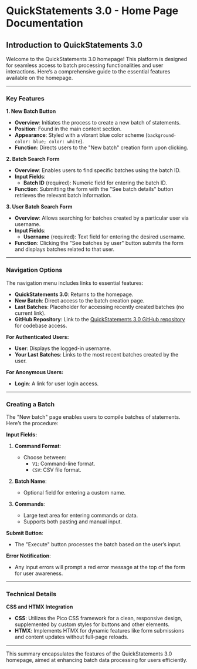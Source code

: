 # QuickStatements 3.0 - Home Page Documentation

## Introduction to QuickStatements 3.0

Welcome to the QuickStatements 3.0 homepage! This platform is designed for seamless access to batch processing functionalities and user interactions. Here’s a comprehensive guide to the essential features available on the homepage.

---

### Key Features

**1. New Batch Button**
- **Overview**: Initiates the process to create a new batch of statements.
- **Position**: Found in the main content section.
- **Appearance**: Styled with a vibrant blue color scheme (`background-color: blue; color: white`).
- **Function**: Directs users to the "New batch" creation form upon clicking.

**2. Batch Search Form**
- **Overview**: Enables users to find specific batches using the batch ID.
- **Input Fields**:
  - **Batch ID** (required): Numeric field for entering the batch ID.
- **Function**: Submitting the form with the "See batch details" button retrieves the relevant batch information.

**3. User Batch Search Form**
- **Overview**: Allows searching for batches created by a particular user via username.
- **Input Fields**:
  - **Username** (required): Text field for entering the desired username.
- **Function**: Clicking the "See batches by user" button submits the form and displays batches related to that user.

---

### Navigation Options

The navigation menu includes links to essential features:

- **QuickStatements 3.0**: Returns to the homepage.
- **New Batch**: Direct access to the batch creation page.
- **Last Batches**: Placeholder for accessing recently created batches (no current link).
- **GitHub Repository**: Link to the [QuickStatements 3.0 GitHub repository](https://github.com/WikiMovimentoBrasil/quickstatements3) for codebase access.

**For Authenticated Users:**
- **User**: Displays the logged-in username.
- **Your Last Batches**: Links to the most recent batches created by the user.

**For Anonymous Users:**
- **Login**: A link for user login access.

---

### Creating a Batch

The "New batch" page enables users to compile batches of statements. Here’s the procedure:

**Input Fields:**

1. **Command Format**:
   - Choose between:
     - `V1`: Command-line format.
     - `CSV`: CSV file format.

2. **Batch Name**:
   - Optional field for entering a custom name.

3. **Commands**:
   - Large text area for entering commands or data.
   - Supports both pasting and manual input.

**Submit Button**:
- The "Execute" button processes the batch based on the user’s input.

**Error Notification**:
- Any input errors will prompt a red error message at the top of the form for user awareness.

---

### Technical Details

**CSS and HTMX Integration**
- **CSS**: Utilizes the Pico CSS framework for a clean, responsive design, supplemented by custom styles for buttons and other elements.
- **HTMX**: Implements HTMX for dynamic features like form submissions and content updates without full-page reloads.

---

This summary encapsulates the features of the QuickStatements 3.0 homepage, aimed at enhancing batch data processing for users efficiently.
